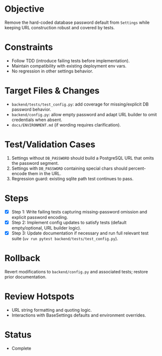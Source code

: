 # Objective
Remove the hard-coded database password default from `Settings` while keeping URL construction robust and covered by tests.

# Constraints
- Follow TDD (introduce failing tests before implementation).
- Maintain compatibility with existing deployment env vars.
- No regression in other settings behavior.

# Target Files & Changes
- `backend/tests/test_config.py`: add coverage for missing/explicit DB password behavior.
- `backend/config.py`: allow empty password and adapt URL builder to omit credentials when absent.
- `docs/ENVIRONMENT.md` (if wording requires clarification).

# Test/Validation Cases
1. Settings without `DB_PASSWORD` should build a PostgreSQL URL that omits the password segment.
2. Settings with `DB_PASSWORD` containing special chars should percent-encode them in the URL.
3. Regression guard: existing sqlite path test continues to pass.

# Steps
- [x] Step 1: Write failing tests capturing missing-password omission and explicit password encoding.
- [x] Step 2: Implement config updates to satisfy tests (default empty/optional, URL builder logic).
- [x] Step 3: Update documentation if necessary and run full relevant test suite (`uv run pytest backend/tests/test_config.py`).

# Rollback
Revert modifications to `backend/config.py` and associated tests; restore prior documentation.

# Review Hotspots
- URL string formatting and quoting logic.
- Interactions with BaseSettings defaults and environment overrides.

# Status
- Complete

